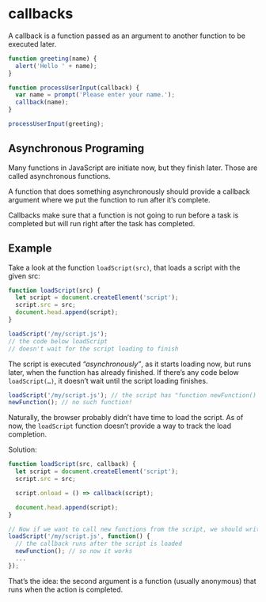 # callbacks

A callback is a function passed as an argument to another function to be executed later.

```js
function greeting(name) {
  alert('Hello ' + name);
}

function processUserInput(callback) {
  var name = prompt('Please enter your name.');
  callback(name);
}

processUserInput(greeting);
```

## Asynchronous Programing

Many functions in JavaScript are initiate now, but they finish later. Those are called asynchronous functions.

A function that does something asynchronously should provide a callback argument where we put the function to run after it’s complete.

Callbacks make sure that a function is not going to run before a task is completed but will run right after the task has completed.

## Example

Take a look at the function `loadScript(src)`, that loads a script with the given src:

```js
function loadScript(src) {
  let script = document.createElement('script');
  script.src = src;
  document.head.append(script);
}

loadScript('/my/script.js');
// the code below loadScript
// doesn't wait for the script loading to finish
```

The script is executed *“asynchronously”*, as it starts loading now, but runs later, when the function has already finished. If there’s any code below `loadScript(…)`, it doesn’t wait until the script loading finishes.

```js
loadScript('/my/script.js'); // the script has "function newFunction() {…}"
newFunction(); // no such function!
```

Naturally, the browser probably didn’t have time to load the script. As of now, the `loadScript` function doesn’t provide a way to track the load completion.

Solution:

```js
function loadScript(src, callback) {
  let script = document.createElement('script');
  script.src = src;

  script.onload = () => callback(script);

  document.head.append(script);
}

// Now if we want to call new functions from the script, we should write that in the callback:
loadScript('/my/script.js', function() {
  // the callback runs after the script is loaded
  newFunction(); // so now it works
  ...
});
```

That’s the idea: the second argument is a function (usually anonymous) that runs when the action is completed.